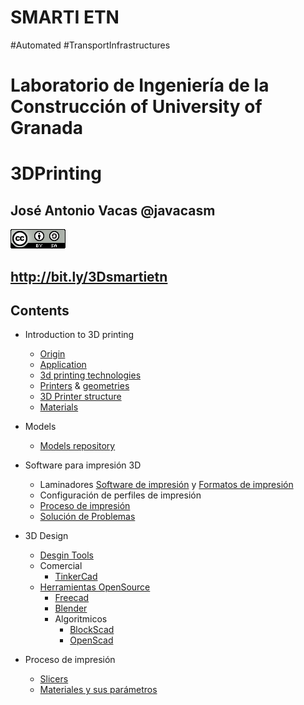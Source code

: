 # SMARTI ETN

#Automated #TransportInfrastructures

# Laboratorio de Ingeniería de la Construcción of University of Granada

# 3DPrinting

## José Antonio Vacas @javacasm

![CCbySA](images/CCbySQ_88x31.png)

## http://bit.ly/3Dsmartietn


## Contents

* Introduction to 3D printing
    * [Origin](./History.md)
    * [Application](./Application.md)
    * [3d printing technologies](./Technologies.md)
    * [Printers](./3DPrinters.md) & [geometries](./Geometries.md)
    * [3D Printer structure](./3DPrinter.md)
    * [Materials](./materials.md)

* Models
    * [Models repository](./repository.md)

* Software para impresión 3D  
    * Laminadores [Software de impresión](./Software.md) y [Formatos de impresión](./Formatos.md)
    * Configuración de perfiles de impresión
    * [Proceso de impresión](./Proceso_de_Impresion.md)
    * [Solución de Problemas](./Problemas.md)

* 3D Design
    * [Desgin Tools](./DesignTools.md)
    * Comercial
        * [TinkerCad](./Tinkercad.md)
    * [Herramientas OpenSource](./HerramientasOpenSource.md)
        * [Freecad](./Freecad.md)
        * [Blender](./Blender.md)
        * Algoritmicos
            * [BlockScad](./BlockScad.md)
            * [OpenScad](http://www.openscad.org/)

* Proceso de impresión
  * [Slicers](./Slicers.md)
  * [Materiales y sus parámetros](./Filamentos.md)


